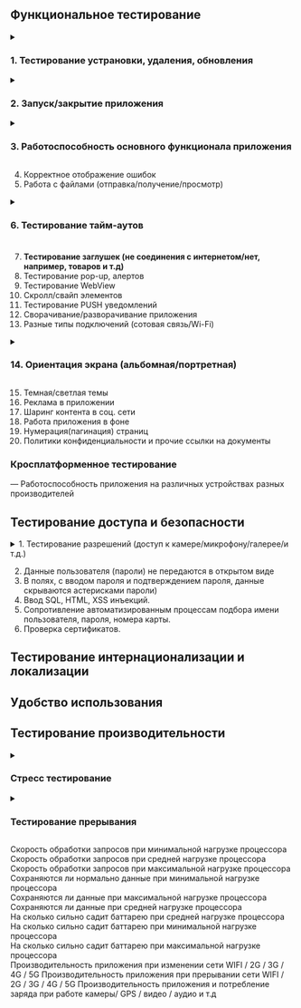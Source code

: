  
## Функциональное тестирование ##

<details><summary><h3>1. Тестирование устрановки, удаления, обновления</h3></summary><br>

1. Установить приложение, проверить номер версии  
2. Убедитесь, что логотип приложения с именем приложения присутствует в диспетчере приложений и пользователь может его выбрать  
3. Удалить приложение  
4. Переустановить приложение  
5. Начать установку приложения и прервать ее отключив интернет  
6. Начать установку приложения и прервать ее отключив телефон  
7. Установить приложение переключившись в процессе с WIFI на мобильный интернет  
8. Установить приложение переключившись в процессе с мобильного интернета на WIFI   
9. Установить приложение переключившись в процессе с WIFI на другой WIFI   
10. Обновить приложение, проверить номер версии   
11. Установить более старую версию и обновится с нее до последней версии  
12. Обновить приложение в процессе выключив телефон  
13. Обновить приложение в процессе выключив интернет  
14. Обновить приложение в процессе переключившись с WIFI на мобильный интернет  
15. Обновить приложение в процессе переключившись с мобильного интернета на  WIFI  
16. Обновить приложение переключившись в процессе с WIFI на другой WIFI   
17. Удалить старую версию приложения и установить последнюю  
  
---
  
</details>

<details><summary><h3>2. Запуск/закрытие приложения</h3></summary><br>
 
1. Убедитесь, что логотип приложения с именем приложения присутствует в диспетчере приложений и пользователь может его выбрать  
2. Отображение Splash Screen, при запуске приложения  
3. Обратите внимание, что Splash не остается более 3 секунд  
4. Убедитесь, что приложение появляется в диспетчере задач после запуска приложения.
5. Убедитесь, что Приложение уведомляет пользователя о длительном времени запуска
6. Убедитесь, что приложение появляется после перезапуска приложения
7. Убедитесь, что приложение не отображается в диспетчере задач после закрытия приложения.
8. Убедитесь, что пользователь может выйти из приложения с помощью любой формы режимов выхода, такихкак Flap, Slider, End Key или опция Exit  в приложении и из любой точки.
 
 
 ---
 </details>

<details><summary><h3>3. Работоспособность основного функционала приложения</h3></summary><br>
  
<details><summary>1. Тестирование аутентификации</summary><br>

- По электронной почте  
- По номеру телефона
- Face id  
- Приложение генерирующее пароль  
- SMS  
- Touch ID  
- Social login  
- Звонок от робота  
- QR code  
- Кодовое слово/ответ на секретный вопрос
---
  
</details>

2. Регистрация  
3. Онбординг  
4. Валидация обязательных полей  
5. Навигация между разделами приложения  
6. Редактирование даwнных в профиле пользователя  

<details><summary>7. Тестирование оплаты подписки</summary><br>

1. Оплатить картой именной/безымянной при достаточном количестве средст 
2. Apple Pay при достаточном количестве средст  
3. Sunsung Pay при достаточном количестве средст  
4. Android Pay при достаточном количестве средст  
5. Проверить, что после оплаты, на счету находится правильная сумма  
6. Оплатить картой при недостаточном количестве средст(негативная)  
7. Произвести оплату просроченной картой(негативная)  
8. Оплатить несуществующей картой(негативная)  
9. Apple Pay при недостаточном количестве средст(негативная)  
10. Sunsung Pay при недостаточном количестве средст(негативная)  
11. Android Pay при недостаточном количестве средст(негативная)  
12. Начать оплату картой но на последнем этапе отменить(Прерывание)   
13. Apple Pay начать оплату но на последнем этапе отменить(Прерывание)  
14. Sunsung Pay начать оплату но на последнем этапе отменить(Прерывание)  
15. Android Pay начать оплату но на последнем этапе отменить(Прерывание)  
 
16. Продлить подписку при достаточном количестве средств на именной/безымянной карте  
17. Продлить подписку при достаточном количестве средств на Apple Pay  
18. Продлить подписку при достаточном количестве средств на Sumsung Pay  
19. Продлить подписку при достаточном количестве средств на Android Pay  
20. Проверить, что после продления подписки, на счету находится правильная сумма  
 
21. Продлить подписку при недостаточном количестве средств на карте(негативная)  
22. Продлить подписку просроченной картой(негативная)  
23. Продлить подписку несуществующей картой(негативная)  
24. Продлить подписку при недостаточном количестве средств на Apple Pay  
25. Продлить подписку при недостаточном количестве средств на Sumsung Pay  
26. Продлить подписку при недостаточном количестве средств на Android Pay 

27. Отключить подписку на карте  
28. Отключить подписку на Apple Pay  
29. Отключить подписку на Sumsung Pay  
30. Отключить подписку на Android Pay  
 
31. Возврат средств на карту  
32. Возврат средств на Apple Pay  
33. Возврат средств на карту Sumsung Pay  
34. Возврат средств на карту Android Pay  
 
35. Отказ передачи/приемки банком денег(показ инф. сообщения)  
  
---
  
</details>

8. Тестирование фильтров
9. Бонусы
---
  
</details>

4. Корректное отображение ошибок
5. Работа с файлами (отправка/получение/просмотр)
<details><summary><h3>6. Тестирование тайм-аутов<h3></summary><br>
 
1. Убедитесь, что приложение ведет себя правильно по истечении временного события во время работы приложения.
3. Убедитесь, что приложение правильно возобновляет работу из приостановленного состояния по истечении времени события.
4. Убедитесь, что приложение правильно запускается из состояния выхода по истечении временного события.
 
 ---
  
</details>
 
7. **Тестирование заглушек (не соединения с интернетом/нет, например, товаров и т.д)**
8. Тестирование pop-up, алертов
9. Тестирование WebView
10. Скролл/свайп элементов
11. Тестирование PUSH уведомлений
12. Сворачивание/разворачивание приложения
13. Разные типы подключений (сотовая связь/Wi-Fi)
<details><summary><h3>14. Ориентация экрана (альбомная/портретная)</h3></summary><br>
  
1. Запустить приложение на портретной ориентации  
2. Запустить приложение на альбомной ориентация  
3. Запустить приложение на портретной ориентации и поменять на альбомную  
4. Запустить приложение на альбомной ориентации и поменять на портретную  
5. Запустить приложение на портретной ориентации и поменять на альбомную при заблокированной портретной ориентации на уровне приложения  
6. Запустить приложение на альбомной ориентации и поменять на портретную при заблокированной альбомной ориентации на уровне приложения  
7. Запустить приложение на портретной ориентации и поменять на альбомную при заблокированной портретной ориентации на системном уровне  
8. Запустить приложение на альбомной ориентация и поменять на портретную при заблокированной албомной ориентации на системном уровне  
9. Переход в приложение из push-уведомления при портретной/альбомной ориентации.  
10. Вращение устройства.  
11.Переход из другого приложения, которое было в портретной/альбомной ориентации  
12. Отображение ориентации при прерывании  
13.Отображение overlay при портретной/альбомной ориентации  
14. Отображение видео в альбомной/портретной ориентации 
 ---

</details>

15. Темная/светлая темы
16. Реклама в приложении
17. Шаринг контента в соц. сети
18. Работа приложения в фоне
19. Нумерация(пагинация) страниц
20. Политики конфиденциальности и прочие ссылки на документы

### Кросплатформенное тестирование ###
— Работоспособность приложения на различных устройствах разных производителей
 

## Тестирование доступа и безопасности ##
<details><summary>1. Тестирование разрешений (доступ к камере/микрофону/галерее/и т.д.)</summary><br>

- Календарь  
- Камера  
- Контакты  
- Местоположение  
- Микрофон  
- Список вызовов  
- Телефон  
- Физическая активность  
- Хранилище  
- SMS

</details> 

2. Данные пользователя (пароли) не передаются в открытом виде
3. В полях, с вводом пароля и подтверждением пароля, данные скрываются астерисками
пароли)  
4. Ввод SQL, HTML, XSS инъекций.
5. Сопротивление автоматизированным процессам подбора имени пользователя, пароля, номера карты.
6. Проверка сертификатов. 

## Тестирование интернационализации и локализации
 
## Удобство использования

## Тестирование производительности
 
<details><summary><h3>Стресс тестирование</h3> </summary><br>
 
<details><summary><h3>1. Тротлтинг интернета </h3> </summary><br>

1. Изменить интернет на LTE  
2. Изменить интернет на 2g  
3. Изменить интернет на 3g  
4. Изменить интернет на 4g  
5. Изменить интернет на 5g
---

</details>
 
<details><summary><h3>2. Тестирование реконектов</h3></summary><br>

Переключится с одного WIFI на другой  
Отключить мобильный интернет и WIFI  
Вернуть интернет  
Переключится с 2g на WIFI  
Переключится с 3g на WIFI  
Переключится с 4g на WIFI  
Переключится с 5g на WIFI  
Переключится с LTE на WIFI  
Переключится с WIFI на 2g  
Переключится с WIFI на 3g  
Переключится с WIFI на 4g  
Переключится с WIFI на 5g  
Переключится с WIFI на LTE  
Переключится с 2g на 3g  
Переключится с 2g на 4g  
Переключится с 2g на 5g  
Переключится с 2g на LTE  
Переключится с 3g на 2g  
Переключится с 3g на 4g  
Переключится с 3g на 5g  
Переключится с 3g на LTE  
Переключится с 4g на 3g  
Переключится с 4g на 2g  
Переключится с 4g на 5g  
Переключится с 4g на LTE  
Переключится с 5g на 3g  
Переключится с 5g на 4g  
Переключится с 5g на 2g  
Переключится с 5g на LTE  
Переключится с LTE на 3g  
Переключится с LTE на 4g  
Переключится с LTE на 5g  
Переключится с LTE на 2g  
Включить режим палета  
  
---

</details>

<details><summary><h3>3. Тротлинг процессора</h3></summary><br>

Максимальные показатели частоты  
Средние показатели частоты  
Минимальные показатели частоты 
  
---

</details>
 

4. Нехватка памяти
5. Загрузка батареи
6. Отказы
7. Большое количество взаимодействий пользователя с приложением (для этого может понадобиться имитация реальных условий состояния сети)
 ---

</details>
 
 
<details><summary><h3>Тестирование прерывания </h3></summary><br>

Получить оповещение из другого мобильного приложения   
Открыть сообщение из соцсетей  
Свернуть приложение  
Закрыть приложение  
Блокировать экран  
Выключить устройство  
Перезагрузить устройство  
Уведомление о низком заряде батареи  
Уведомление, что аккумулятор полностью заряжен
Уведомление о подключении зарядки  
Уведомление об отключении зарядки
Смена ориентации телефона  
Подключить наушники  
Отключить наушники  
Напоминания об обновлении приложения  
Уведомление будильника  
Получить входящий телефонный звонок  
Ответить на звонок  
Получить СМС  
Подключить карту памяти  
Отключить карту памяти  
Карта памяти вышла из строя  
Аварийная сигнализация  
Потеря сетевого подключения  
Восстановление сетевого подключения  
  
  ---

</details> 

Скорость обработки запросов при минимальной нагрузке процессора  
Скорость обработки запросов при средней нагрузке процессора  
Скорость обработки запросов при максимальной нагрузке процессора  
Сохраняются ли нормально данные при минимальной нагрузке процессора  
Сохраняются ли данные при максимальной нагрузке процессора  
Сохраняются ли данные при средней нагрузке процессора  
На сколько сильно садит баттарею при средней нагрузке процессора  
На сколько сильно садит баттарею при минимальной нагрузке процессора  
На сколько сильно садит баттарею при максимальной нагрузке процессора  
Производительность приложения при изменении сети WIFI / 2G / 3G / 4G / 5G
Производительность приложения при прерывании сети WIFI / 2G / 3G / 4G / 5G
Производительность приложения и потребление заряда при работе камеры/ GPS / видео / аудио и т.д

